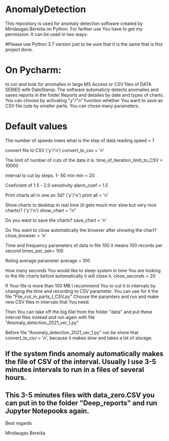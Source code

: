 # AnomalyDetection
This repository is used for anomaly detection software created by Mindaugas Bereiša on Python. For farther use You have to get my permission.
It can be used in two ways:

#Please use Python 3.7 version just to be sure that it is the same that is this project done.

# On Pycharm: 
to run and look for anomalies in large MS Access or CSV files of DATA SERIES with DateStamp.
The software automaticly detects anomalies and saves reports in the folder Reports and detailes by date and types of charts.
You can choose by activating "y"/"n" function whether You want to save as CSV file cute by smaller parts.
You can chose many parameters.

# Default values

The number of speeds mees what is the step of data reading
speed = 1

convert file to CSV ('y'/'n')
convert_to_csv = 'n'

The limit of number of cuts of the data it is:
time_of_iteration_limit_to_CSV = 10000

interval to cut by steps. 1- 60 min
min = 20

Coeficient of 1.5 - 2.0 sensitivity
alarm_coef = 1.5

Print charts all in one an 3d? ('y'/'n')
print all = 'n'

Show charts to desktop in real time (it gets much mor slow but very nice charts)? ('y'/'n')
show_chart = "n"

Do you want to save the charts?
save_chart = 'n'

Do You want to close automatically the browser after showing the chart?
close_browser = 'n'

Time and frequency parameters of data in file 100 it means 100 records per second
times_per_sek= 100

Roling average parameter
average = 100

How many seconds You would like to sleep system in time You are looking to the life charts before automatically it will close it.
close_seconds = 20

If Your file is more than 100 MB I recommend You to cut it in intervals by changing the time and recording to CSV parameter. 
You can use for it the file "File_cut_in_parts_t_CSV.py"
Choose the paramters and run and make new CSV files in intervals that You need.

Then You can take off the big filel from the folder "data" and put these interval files instead and run again with file "Anomaly_detection_2021_ver_1.py"

Before file "Anomaly_detection_2021_ver_1.py" run be shore that convert_to_csv = 'n', because it makes slow and takes a lot of storage.

## If the system finds anomaly automatically makes the file of CSV of the interval. Usually I use 3-5 minutes intervals to run in a files of several hours. 
## This 3-5 minutes files with data_zero.CSV you can put in to the folder "Deep_reports" and run Jupyter Notepooks again. 

Best regards

Mindaugas Bereiša

